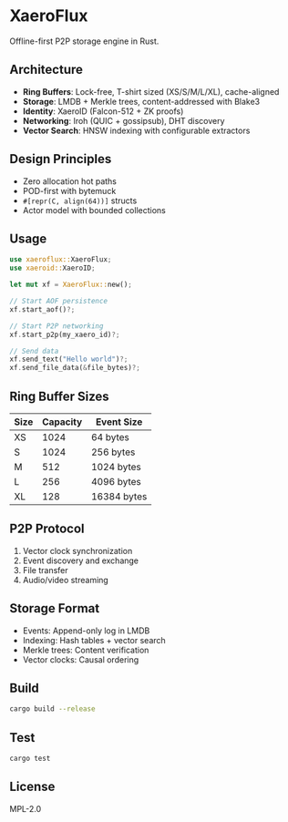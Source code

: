 # XaeroFlux

Offline-first P2P storage engine in Rust.

## Architecture

- **Ring Buffers**: Lock-free, T-shirt sized (XS/S/M/L/XL), cache-aligned
- **Storage**: LMDB + Merkle trees, content-addressed with Blake3
- **Identity**: XaeroID (Falcon-512 + ZK proofs)
- **Networking**: Iroh (QUIC + gossipsub), DHT discovery
- **Vector Search**: HNSW indexing with configurable extractors

## Design Principles

- Zero allocation hot paths
- POD-first with bytemuck
- `#[repr(C, align(64))]` structs
- Actor model with bounded collections

## Usage

```rust
use xaeroflux::XaeroFlux;
use xaeroid::XaeroID;

let mut xf = XaeroFlux::new();

// Start AOF persistence
xf.start_aof()?;

// Start P2P networking  
xf.start_p2p(my_xaero_id)?;

// Send data
xf.send_text("Hello world")?;
xf.send_file_data(&file_bytes)?;
```

## Ring Buffer Sizes

| Size | Capacity | Event Size |
|------|----------|------------|
| XS   | 1024     | 64 bytes   |
| S    | 1024     | 256 bytes  |
| M    | 512      | 1024 bytes |
| L    | 256      | 4096 bytes |
| XL   | 128      | 16384 bytes|

## P2P Protocol

1. Vector clock synchronization
2. Event discovery and exchange
3. File transfer
4. Audio/video streaming

## Storage Format

- Events: Append-only log in LMDB
- Indexing: Hash tables + vector search
- Merkle trees: Content verification
- Vector clocks: Causal ordering

## Build

```bash
cargo build --release
```

## Test

```bash
cargo test
```

## License

MPL-2.0